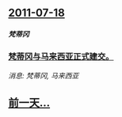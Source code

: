 ## [2011-07-18](/news/2011/07/18/index.md)

##### 梵蒂冈
### [梵蒂冈与马来西亚正式建交。](/news/2011/07/18/梵蒂冈与马来西亚正式建交.md)
_消息: 梵蒂冈, 马来西亚_

## [前一天...](/news/2011/07/17/index.md)

